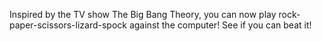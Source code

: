 Inspired by the TV show The Big Bang Theory, you can now play rock-paper-scissors-lizard-spock against the computer! See if you can beat it!
